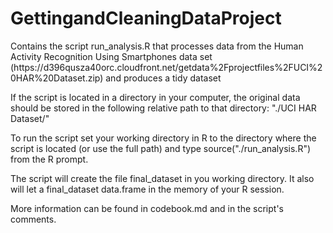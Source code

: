 GettingandCleaningDataProject
=============================

<p> Contains the script run_analysis.R that processes data from the Human Activity Recognition Using Smartphones data set (https://d396qusza40orc.cloudfront.net/getdata%2Fprojectfiles%2FUCI%20HAR%20Dataset.zip) and produces a tidy dataset</p>

<p>If the script is located in a directory in your computer, the original data should be stored in the following relative path to that directory:  "./UCI HAR Dataset/"</p>

<p>To run the script set your working directory in R to the directory where the script is located (or use the full path) and type source("./run_analysis.R") from the R prompt.

<p> The script will create the file final_dataset in you working directory. It also will let a final_dataset data.frame in the memory of your R session. </p>

<p> More information can be found in codebook.md and in the script's comments.</p>


